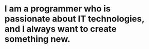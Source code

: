 # I am a programmer who is passionate about IT technologies, and I always want to create something new.
